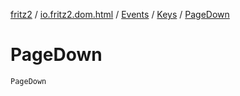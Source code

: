 [fritz2](../../../index.md) / [io.fritz2.dom.html](../../index.md) / [Events](../index.md) / [Keys](index.md) / [PageDown](./-page-down.md)

# PageDown

`PageDown`